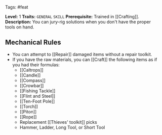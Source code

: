 Tags: #feat 

**Level:** 1
**Traits:** `GENERAL` `SKILL`
**Prerequisite:** Trained in [[Crafting]].
**Description:** You can jury-rig solutions when you don't have the proper tools on hand.

## Mechanical Rules

- You can attempt to [[Repair]] damaged items without a repair toolkit.
- If you have the raw materials, you can [[Craft]] the following items as if you had their formulas:
	- [[Caltrops]]
	- [[Candle]]
	- [[Compass]]
	- [[Crowbar]]
	- [[Fishing Tackle]]
	- [[Flint and Steel]]
	- [[Ten-Foot Pole]]
	- [[Torch]]
	- [[Piton]]
	- [[Rope]]
	- Replacement [[Thieves' toolkit]] picks
	- Hammer, Ladder, Long Tool, or Short Tool